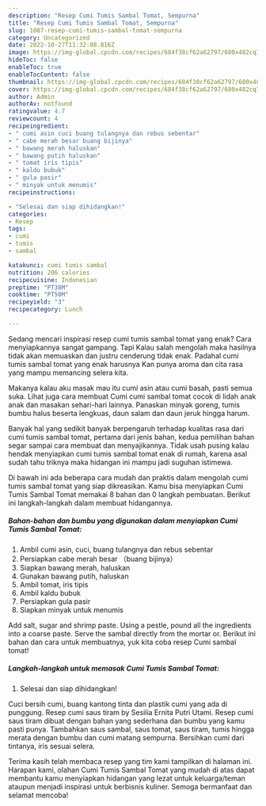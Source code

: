 ```yaml
---
description: "Resep Cumi Tumis Sambal Tomat, Sempurna"
title: "Resep Cumi Tumis Sambal Tomat, Sempurna"
slug: 1087-resep-cumi-tumis-sambal-tomat-sempurna
category: Uncategorized
date: 2022-10-27T11:32:08.816Z
image: https://img-global.cpcdn.com/recipes/684f38cf62a62797/680x482cq70/cumi-tumis-sambal-tomat-foto-resep-utama.jpg
hideToc: false
enableToc: true
enableTocContent: false
thumbnail: https://img-global.cpcdn.com/recipes/684f38cf62a62797/680x482cq70/cumi-tumis-sambal-tomat-foto-resep-utama.jpg
cover: https://img-global.cpcdn.com/recipes/684f38cf62a62797/680x482cq70/cumi-tumis-sambal-tomat-foto-resep-utama.jpg
author: Admin
authorAv: notfound
ratingvalue: 4.7
reviewcount: 4
recipeingredient:
- " cumi asin cuci buang tulangnya dan rebus sebentar"
- " cabe merah besar buang bijinya"
- " bawang merah haluskan"
- " bawang putih haluskan"
- " tomat iris tipis"
- " kaldu bubuk"
- " gula pasir"
- " minyak untuk menumis"
recipeinstructions:

- "Selesai dan siap dihidangkan!"
categories:
- Resep
tags:
- cumi
- tumis
- sambal

katakunci: cumi tumis sambal 
nutrition: 206 calories
recipecuisine: Indonesian
preptime: "PT38M"
cooktime: "PT50M"
recipeyield: "3"
recipecategory: Lunch

---
```



Sedang mencari inspirasi resep cumi tumis sambal tomat yang enak? Cara menyiapkannya sangat gampang. Tapi Kalau salah mengolah maka hasilnya tidak akan memuaskan dan justru cenderung tidak enak. Padahal cumi tumis sambal tomat yang enak harusnya Kan punya aroma dan cita rasa yang mampu memancing selera kita.


Makanya kalau aku masak mau itu cumi asin atau cumi basah, pasti semua suka. Lihat juga cara membuat Cumi cumi sambal tomat cocok di lidah anak anak dan masakan sehari-hari lainnya. Panaskan minyak goreng, tumis bumbu halus beserta lengkuas, daun salam dan daun jeruk hingga harum.

Banyak hal yang sedikit banyak berpengaruh terhadap kualitas rasa dari cumi tumis sambal tomat, pertama dari jenis bahan, kedua pemilihan bahan segar sampai cara membuat dan menyajikannya. Tidak usah pusing kalau hendak menyiapkan cumi tumis sambal tomat enak di rumah, karena asal sudah tahu triknya maka hidangan ini mampu jadi suguhan istimewa.


Di bawah ini ada beberapa cara mudah dan praktis dalam mengolah cumi tumis sambal tomat yang siap dikreasikan. Kamu bisa menyiapkan Cumi Tumis Sambal Tomat memakai 8 bahan dan 0 langkah pembuatan. Berikut ini langkah-langkah dalam membuat hidangannya.

<!--inarticleads1-->

##### Bahan-bahan dan bumbu yang digunakan dalam menyiapkan Cumi Tumis Sambal Tomat:

1. Ambil  cumi asin, cuci, buang tulangnya dan rebus sebentar
1. Persiapkan  cabe merah besar （buang bijinya）
1. Siapkan  bawang merah, haluskan
1. Gunakan  bawang putih, haluskan
1. Ambil  tomat, iris tipis
1. Ambil  kaldu bubuk
1. Persiapkan  gula pasir
1. Siapkan  minyak untuk menumis


Add salt, sugar and shrimp paste. Using a pestle, pound all the ingredients into a coarse paste. Serve the sambal directly from the mortar or. Berikut ini bahan dan cara untuk membuatnya, yuk kita coba resep Cumi sambal tomat! 

<!--inarticleads2-->

##### Langkah-langkah untuk memasak Cumi Tumis Sambal Tomat:


1. Selesai dan siap dihidangkan!

Cuci bersih cumi, buang kantong tinta dan plastik cumi yang ada di punggung. Resep cumi saus tiram by Sesilia Ernita Putri Utami. Resep cumi saus tiram dibuat dengan bahan yang sederhana dan bumbu yang kamu pasti punya. Tambahkan saus sambal, saus tomat, saus tiram, tumis hingga merata dengan bumbu dan cumi matang sempurna. Bersihkan cumi dari tintanya, iris sesuai selera. 

Terima kasih telah membaca resep yang tim kami tampilkan di halaman ini. Harapan kami, olahan Cumi Tumis Sambal Tomat yang mudah di atas dapat membantu kamu menyiapkan hidangan yang lezat untuk keluarga/teman ataupun menjadi inspirasi untuk berbisnis kuliner. Semoga bermanfaat dan selamat mencoba!
